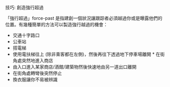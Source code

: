 [Title]: # (技巧: 製造強行通過)
[Order]: # (6)

技巧: 創造強行超過

「強行超過」force-past 是指建創一個狀況讓跟踪者必須越過你或是曝露他們的位置。有幾種簡單的方法可以製造強行越過的機會：

* 交通十字路口
* 公車站
* 搭電梯
* 使用電扶梯往上 (除非乘客都在左側)，然後再往下透過地下停車場離開 * 在街角處突然地進入商店
* 由入口進入某家商店/酒館/建築物然後快速地由另一道出口離開
* 在街角處轉彎後突然停止
* 換衣服讓你不易被辨識